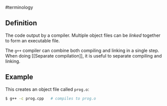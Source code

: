 #terminology

## Definition
The code output by a compiler. Multiple object files can be *linked* together to form an executable file.

The `g++` compiler can combine both compiling and linking in a single step. When doing [[Separate compilation]], it is useful to separate compiling and linking.

## Example
This creates an object file called `prog.o`:
```bash
$ g++ -c prog.cpp   # compiles to prog.o
```